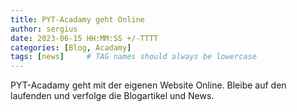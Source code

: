 ```yaml
---
title: PYT-Acadamy geht Online
author: sergius
date: 2023-06-15 HH:MM:SS +/-TTTT
categories: [Blog, Acadamy]
tags: [news]     # TAG names should always be lowercase
---
```


PYT-Acadamy geht mit der eigenen Website Online. Bleibe auf den laufenden und verfolge die Blogartikel und News.
